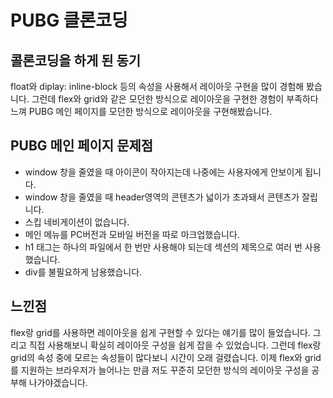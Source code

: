 # PUBG 클론코딩

## 콜론코딩을 하게 된 동기

float와 diplay: inline-block 등의 속성을 사용해서 레이아웃 구현을 많이 경험해 봤습니다. 그런데 flex와 grid와 같은 모던한 방식으로 레이아웃을 구현한 경험이 부족하다 느껴 PUBG 메인 페이지를 모던한 방식으로 레이아웃을 구현해봤습니다.

## PUBG 메인 페이지 문제점

- window 창을 줄였을 때 아이콘이 작아지는데 나중에는 사용자에게 안보이게 됩니다.
- window 창을 줄였을 때 header영역의 콘텐츠가 넓이가 초과돼서 콘텐츠가 잘립니다.
- 스킵 네비게이션이 없습니다.
- 메인 메뉴를 PC버전과 모바일 버전을 따로 마크업했습니다.
- h1 태그는 하나의 파일에서 한 번만 사용해야 되는데 섹션의 제목으로 여러 번 사용했습니다.
- div를 불필요하게 남용했습니다.

## 느낀점

flex랑 grid를 사용하면 레이아웃을 쉽게 구현할 수 있다는 얘기를 많이 들었습니다. 그리고 직접 사용해보니 확실히 레이아웃 구성을 쉽게 잡을 수 있었습니다. 그런데 flex랑 grid의 속성 중에 모르는 속성들이 많다보니 시간이 오래 걸렸습니다. 이제 flex와 grid를 지원하는 브라우저가 늘어나는 만큼 저도 꾸준히 모던한 방식의 레이아웃 구성을 공부해 나가야겠습니다.
